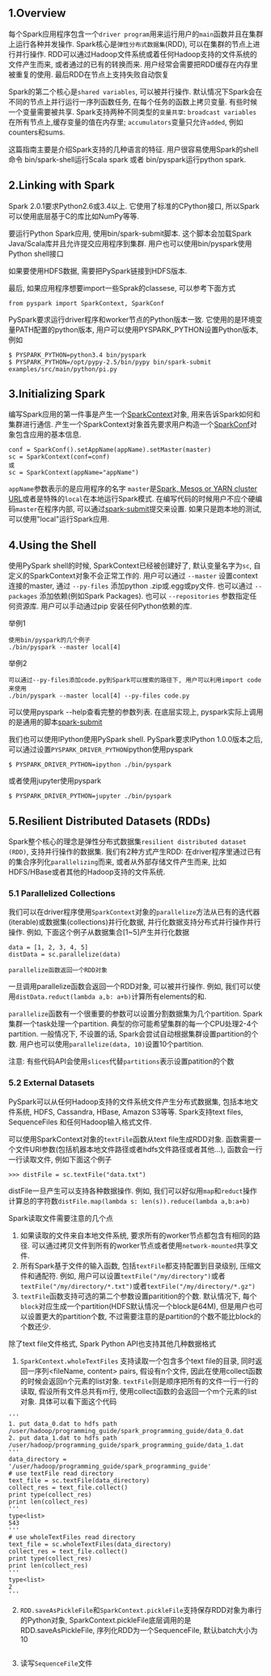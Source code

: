 ## 1.Overview
每个Spark应用程序包含一个`driver program`用来运行用户的`main`函数并且在集群上运行各种并发操作. Spark核心是`弹性分布式数据集`(RDD), 可以在集群的节点上进行并行操作. RDD可以通过Hadoop文件系统或着任何Hadoop支持的文件系统的文件产生而来, 或者通过的已有的转换而来. 用户经常会需要把RDD缓存在内存里被重复的使用. 最后RDD在节点上支持失败自动恢复

Spark的第二个核心是`shared variables`, 可以被并行操作. 默认情况下Spark会在不同的节点上并行运行一序列函数任务, 在每个任务的函数上拷贝变量. 有些时候一个变量需要被共享. Spark支持两种不同类型的`变量共享`: `broadcast variables`在所有节点上,缓存变量的值在内存里; `accumulators`变量只允许`added`, 例如counters和sums.

这篇指南主要是介绍Spark支持的几种语言的特征. 用户很容易使用Spark的shell命令 bin/spark-shell运行Scala spark 或者 bin/pyspark运行python spark.

## 2.Linking with Spark
Spark 2.0.1要求Python2.6或3.4以上. 它使用了标准的CPython接口, 所以Spark可以使用底层基于C的库比如NumPy等等.

要运行Python Spark应用, 使用bin/spark-submit脚本. 这个脚本会加载Spark Java/Scala库并且允许提交应用程序到集群. 用户也可以使用bin/pyspark使用Python shell接口

如果要使用HDFS数据, 需要把PySpark链接到HDFS版本. 

最后, 如果应用程序想要import一些Sprak的classese, 可以参考下面方式
```
from pyspark import SparkContext, SparkConf
```

PySpark要求运行driver程序和worker节点的Python版本一致. 它使用的是环境变量PATH配置的python版本, 用户可以使用PYSPARK_PYTHON设置Python版本, 例如
```
$ PYSPARK_PYTHON=python3.4 bin/pyspark
$ PYSPARK_PYTHON=/opt/pypy-2.5/bin/pypy bin/spark-submit examples/src/main/python/pi.py
```

## 3.Initializing Spark
编写Spark应用的第一件事是产生一个[SparkContext](http://spark.apache.org/docs/latest/api/python/pyspark.html#pyspark.SparkContext)对象, 用来告诉Spark如何和集群进行通信. 产生一个SparkContext对象首先要求用户构造一个[SparkConf](http://spark.apache.org/docs/latest/api/python/pyspark.html#pyspark.SparkConf)对象包含应用的基本信息.
```
conf = SparkConf().setAppName(appName).setMaster(master)
sc = SparkContext(conf=conf)
或
sc = SparkContext(appName="appName")
```
`appName`参数表示的是应用程序的名字
`master`是[Spark, Mesos or YARN cluster URL](http://spark.apache.org/docs/latest/submitting-applications.html#master-urls)或者是特殊的`local`在本地运行Spark模式. 
在编写代码的时候用户不应个硬编码`master`在程序内部, 可以通过[spark-submit](http://spark.apache.org/docs/latest/submitting-applications.html)提交来设置. 如果只是跑本地的测试, 可以使用"local"运行Spark应用.

## 4.Using the Shell
使用PySpark shell的时候, SparkContext已经被创建好了, 默认变量名字为`sc`, 自定义的SparkContext对象不会正常工作的. 用户可以通过 `--master` 设置context连接的master, 通过 `--py-files` 添加python .zip或.egg或py文件. 也可以通过 `--packages` 添加依赖(例如Spark Packages). 也可以 `--repositories` 参数指定任何资源库. 用户可以手动通过pip 安装任何Python依赖的库.

举例1
```
使用bin/pyspark的几个例子
./bin/pyspark --master local[4]
```

举例2
```
可以通过--py-files添加code.py到Spark可以搜索的路径下, 用户可以利用import code来使用
./bin/pyspark --master local[4] --py-files code.py
```

可以使用pyspark --help查看完整的参数列表. 在底层实现上, pyspark实际上调用的是通用的脚本[spark-submit](http://spark.apache.org/docs/latest/submitting-applications.html)

我们也可以使用IPython使用PySpark shell. PySpark要求IPython 1.0.0版本之后, 可以通过设置`PYSPARK_DRIVER_PYTHON`ipython使用pyspark
```
$ PYSPARK_DRIVER_PYTHON=ipython ./bin/pyspark
```
或者使用jupyter使用pyspark
```
$ PYSPARK_DRIVER_PYTHON=jupyter ./bin/pyspark
```

## 5.Resilient Distributed Datasets (RDDs)
Spark整个核心的理念是弹性分布式数据集`resilient distributed dataset (RDD)`, 支持并行操作的数据集. 我们有2种方式产生RDD: 在driver程序里通过已有的集合序列化`parallelizing`而来, 或者从外部存储文件产生而来, 比如HDFS/HBase或者其他的Hadoop支持的文件系统.

### 5.1 Parallelized Collections
我们可以在driver程序使用`SparkContext`对象的`parallelize`方法从已有的迭代器(iterable)或数据集(collections)并行化数据, 并行化数据支持分布式并行操作并行操作. 例如, 下面这个例子从数据集合[1~5]产生并行化数据
```
data = [1, 2, 3, 4, 5]
distData = sc.parallelize(data)

parallelize函数返回一个RDD对象
```

一旦调用parallelize函数会返回一个RDD对象, 可以被并行操作. 例如, 我们可以使用`distData.reduct(lambda a,b: a+b)`计算所有elements的和.

`parallelize`函数有一个很重要的参数可以设置分割数据集为几个partition. Spark集群一个task处理一个partition. 典型的你可能希望集群的每一个CPU处理2-4个partition. 一般情况下, 不设置的话, Spark会尝试自动根据集群设置partition的个数. 用户也可以使用`parallelize(data, 10)`设置10个partition.

注意: 有些代码API会使用`slices`代替`partitions`表示设置patition的个数

### 5.2 External Datasets
PySpark可以从任何Hadoop支持的文件系统文件产生分布式数据集, 包括本地文件系统, HDFS, Cassandra, HBase, Amazon S3等等. Spark支持text files, SequenceFiles 和任何Hadoop输入格式文件. 

可以使用SparkContext对象的`textFile`函数从text file生成RDD对象. 函数需要一个文件URI参数(包括机器本地文件路径或者hdfs文件路径或者其他...), 函数会一行一行读取文件, 例如下面这个例子
```
>>> distFile = sc.textFile("data.txt")
```
distFile一旦产生可以支持各种数据操作. 例如, 我们可以好似用`map`和`reduct`操作计算总的字符数`distFile.map(lambda s: len(s)).reduce(lambda a,b:a+b)`

Spark读取文件需要注意的几个点
1. 如果读取的文件来自本地文件系统, 要求所有的worker节点都包含有相同的路径. 可以通过拷贝文件到所有的worker节点或者使用`network-mounted`共享文件.
2. 所有Spark基于文件的输入函数, 包括`textFile`都支持配置到目录级别, 压缩文件和通配符. 例如, 用户可以设置`textFile("/my/directory")`或者`textFile("/my/directory/*.txt")`或者`textFile("/my/directory/*.gz")`
3. `textFile`函数支持可选的第二个参数设置paritition的个数. 默认情况下, 每个`block`对应生成一个partition(HDFS默认情况一个block是64M), 但是用户也可以设置更大的partition个数, 不过需要注意的是partition的个数不能比block的个数还少.

除了text file文件格式, Spark Python API也支持其他几种数据格式
1. `SparkContext.wholeTextFiles` 支持读取一个包含多个text file的目录, 同时返回一序列<fileName, content> pairs, 假设有n个文件, 因此在使用collect函数的时候会返回n个元素的list对象. `textFile`则是顺序把所有的文件一行一行的读取, 假设所有文件总共有m行, 使用collect函数的会返回一个m个元素的list对象. 具体可以看下面这个代码
```
'''
1. put data_0.dat to hdfs path /user/hadoop/programming_guide/spark_programming_guide/data_0.dat
2. put data_1.dat to hdfs path /user/hadoop/programming_guide/spark_programming_guide/data_1.dat
'''
data_directory = '/user/hadoop/programming_guide/spark_programming_guide'
# use textFile read directory
text_file = sc.textFile(data_directory)
collect_res = text_file.collect()
print type(collect_res)
print len(collect_res)
'''
type<list>
543
'''
# use wholeTextFiles read directory
text_file = sc.wholeTextFiles(data_directory)
collect_res = text_file.collect()
print type(collect_res)
print len(collect_res)
'''
type<list>
2
'''
```
2. `RDD.saveAsPickleFile`和`SparkContext.pickleFile`支持保存RDD对象为串行的Python对象, SparkContext.pickleFile底层调用的是RDD.saveAsPickleFile, 序列化RDD为一个SequenceFile, 默认batch大小为10
```
```
3. 读写`SequenceFile`文件

